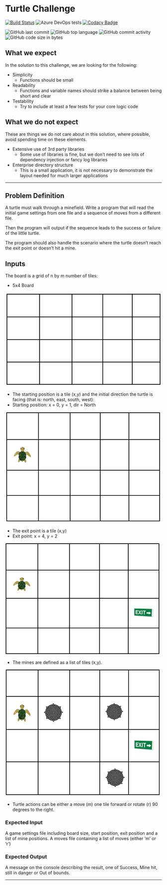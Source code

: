 # Turtle Challenge

[![Build Status](https://dev.azure.com/EamonnReilly/TurtleChallenge/_apis/build/status/DarthRatz.TurtleChallenge?branchName=master)](https://dev.azure.com/EamonnReilly/TurtleChallenge/_build/latest?definitionId=2&branchName=master)
![Azure DevOps tests](https://img.shields.io/azure-devops/tests/EamonnReilly/TurtleChallenge/2.svg)
[![Codacy Badge](https://api.codacy.com/project/badge/Grade/4195bfe624074cb680e31e9ef66fb56f)](https://www.codacy.com/app/eamonnreilly87/TurtleChallenge?utm_source=github.com&amp;utm_medium=referral&amp;utm_content=DarthRatz/TurtleChallenge&amp;utm_campaign=Badge_Grade)

![GitHub last commit](https://img.shields.io/github/last-commit/DarthRatz/TurtleChallenge.svg)
![GitHub top language](https://img.shields.io/github/languages/top/DarthRatz/TurtleChallenge.svg)
![GitHub commit activity](https://img.shields.io/github/commit-activity/m/DarthRatz/TurtleChallenge.svg)
![GitHub code size in bytes](https://img.shields.io/github/languages/code-size/DarthRatz/TurtleChallenge.svg)

## What we expect

In the solution to this challenge, we are looking for the following:

* Simplicity
  * Functions should be small
* Readability
  * Functions and variable names should strike a balance between being short and clear
* Testability
  * Try to include at least a few tests for your core logic code

## What we do not expect

These are things we do not care about in this solution, where possible, avoid spending time on
these elements.

* Extensive use of 3rd party libraries
  * Some use of libraries is fine, but we don’t need to see lots of dependency injection or fancy log libraries
* Enterprise directory structure
  * This is a small application, it is not necessary to demonstrate the layout needed for much larger applications

___

## Problem Definition

A turtle must walk through a minefield. Write a program that will read the initial game settings from one file and a sequence of moves from a different file.

Then the program will output if the sequence leads to the success or failure of the little turtle.

The program should also handle the scenario where the turtle doesn’t reach the exit point or doesn’t hit a mine.

## Inputs

The board is a grid of n by m number of tiles:

* 5x4 Board

![5x4 Board](README/grid1.png "5x4 Board")

* The starting position is a tile (x,y) and the initial direction the turtle is facing (that is: north, east, south, west):
* Starting position: x = 0, y = 1, dir = North

![Starting position](README/grid2.png "Starting position")

* The exit point is a tile (x,y)
* Exit point: x = 4, y = 2

![Exit point](README/grid3.png "Exit point")

* The mines are defined as a list of tiles (x,y).

![Mines](README/grid4.png "Mines points")

* Turtle actions can be either a move (m) one tile forward or rotate (r) 90 degrees to the right.

### Expected Input

A game settings file including board size, start position, exit position and a list of mine positions.
A moves file containing a list of moves (either ‘m’ or ‘r’)

### Expected Output

A message on the console describing the result, one of Success, Mine hit, still in danger or Out of bounds.

___